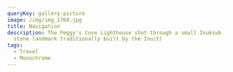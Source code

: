 ```yaml
---
queryKey: gallery-picture
image: /img/img_1768.jpg
title: Navigation
description: The Peggy's Cove Lighthouse shot through a small Inuksuk (a small
  stone landmark traditionally built by the Inuit)
tags:
  - Travel
  - Monochrome
---
```


